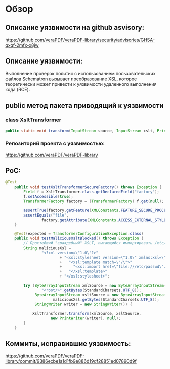 # Обзор #

## Описание уязвимости на github asvisory: ##
https://github.com/veraPDF/veraPDF-library/security/advisories/GHSA-qxqf-2mfx-x8jw

## Описание уязвимости: ##
Выполнение проверок политик с использованием пользовательских файлов Schematron вызывает преобразование XSL, которое теоретически может привести к уязвимости удаленного выполнения кода (RCE).

## public метод пакета приводящий к уязвимости ##

### class XsltTransformer ###
~~~java
public static void transform(InputStream source, InputStream xslt, PrintWriter destination, Map<String, String> arguments)
~~~

### Репозиторий проекта с уязвимостью: ###
https://github.com/veraPDF/veraPDF-library

## PoC: ##
~~~java
@Test
    public void testXsltTransformerSecureFactory() throws Exception {
        Field f = XsltTransformer.class.getDeclaredField("factory");
        f.setAccessible(true);
        TransformerFactory factory = (TransformerFactory) f.get(null);

        assertTrue(factory.getFeature(XMLConstants.FEATURE_SECURE_PROCESSING));
        assertEquals("file",
                factory.getAttribute(XMLConstants.ACCESS_EXTERNAL_STYLESHEET));
    }

    @Test(expected = TransformerConfigurationException.class)
    public void testMaliciousXsltBlocked() throws Exception {
        // Простейший "враждебный" XSLT, пытающийся импортировать /etc/passwd
        String maliciousXsl =
                "<?xml version=\"1.0\"?>"
                        + "<xsl:stylesheet version=\"1.0\" xmlns:xsl=\"http://www.w3.org/1999/XSL/Transform\">"
                        +   "<xsl:template match=\"/\">"
                        +     "<xsl:import href=\"file:///etc/passwd\"/>"
                        +   "</xsl:template>"
                        + "</xsl:stylesheet>";

        try (ByteArrayInputStream xmlSource = new ByteArrayInputStream(
                "<root/>".getBytes(StandardCharsets.UTF_8));
             ByteArrayInputStream xsltSource = new ByteArrayInputStream(
                     maliciousXsl.getBytes(StandardCharsets.UTF_8));
             StringWriter writer = new StringWriter()) {

            XsltTransformer.transform(xmlSource, xsltSource,
                    new PrintWriter(writer), null);
        }
    }
~~~

## Коммиты, исправившие уязвимость: ##
https://github.com/veraPDF/veraPDF-library/commit/9386ecbe1a1d1fb9e886d19df28851ed07890d9f
